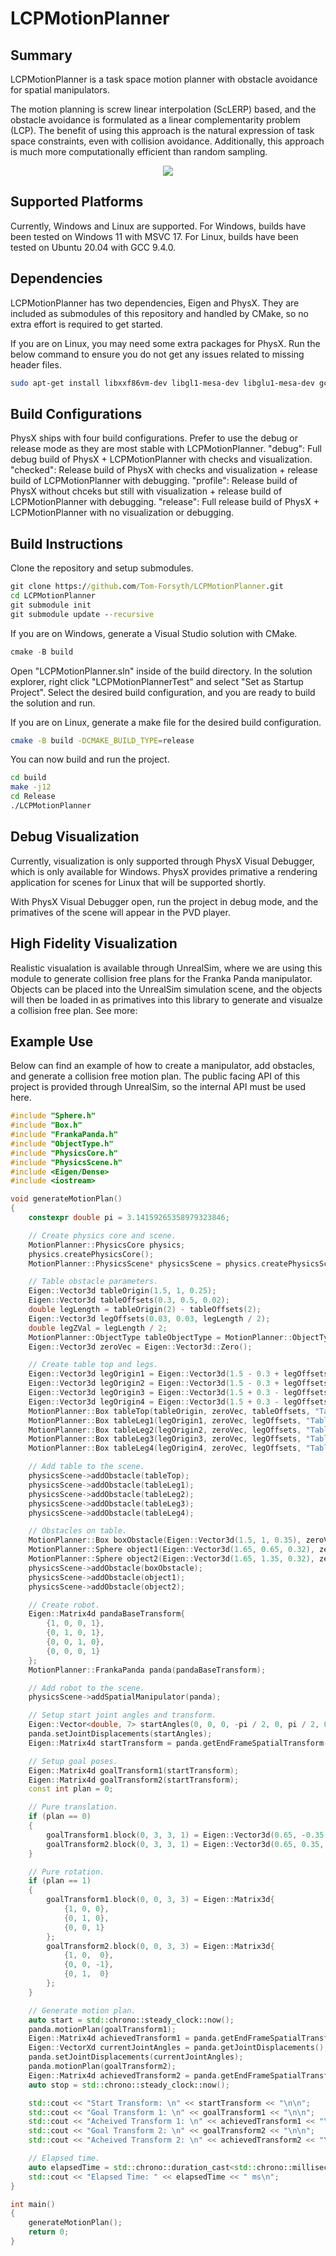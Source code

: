 # LCPMotionPlanner
## Summary
LCPMotionPlanner is a task space motion planner with obstacle avoidance for spatial manipulators. 

The motion planning is screw linear interpolation (ScLERP) based, and the obstacle avoidance is formulated as a linear complementarity problem (LCP). The benefit of using this approach is the natural expression of task space constraints, even with collision avoidance. Additionally, this approach is much more computationally efficient than random sampling.

<p align="center">
  <img src="docs/LCPMotionPlanner.png"
  width = auto
  height = auto />
</p>

## Supported Platforms
Currently, Windows and Linux are supported. For Windows, builds have been tested on Windows 11 with MSVC 17. For Linux, builds have been tested on Ubuntu 20.04 with GCC 9.4.0.

## Dependencies
LCPMotionPlanner has two dependencies, Eigen and PhysX. They are included as submodules of this repository and handled by CMake, so no extra effort is required to get started.

If you are on Linux, you may need some extra packages for PhysX. Run the below command to ensure you do not get any issues related to missing header files.

```bash
sudo apt-get install libxxf86vm-dev libgl1-mesa-dev libglu1-mesa-dev gcc-multilib g++-multilib freeglut3-dev lib32z1
```

## Build Configurations
PhysX ships with four build configurations. Prefer to use the debug or release mode as they are most stable with LCPMotionPlanner.
"debug": Full debug build of PhysX + LCPMotionPlanner with checks and visualization.
"checked": Release build of PhysX with checks and visualization + release build of LCPMotionPlanner with debugging.
"profile": Release build of PhysX without chceks but still with visualization + release build of LCPMotionPlanner with debugging.
"release": Full release build of PhysX + LCPMotionPlanner with no visualization or debugging.

## Build Instructions
Clone the repository and setup submodules.
```cmd
git clone https://github.com/Tom-Forsyth/LCPMotionPlanner.git
cd LCPMotionPlanner
git submodule init
git submodule update --recursive
```

If you are on Windows, generate a Visual Studio solution with CMake.
```powershell
cmake -B build
```

Open "LCPMotionPlanner.sln" inside of the build directory. In the solution explorer, right click "LCPMotionPlannerTest" and select "Set as Startup Project". Select the desired build configuration, and you are ready to build the solution and run.

If you are on Linux, generate a make file for the desired build configuration.
```bash
cmake -B build -DCMAKE_BUILD_TYPE=release
```

You can now build and run the project.
```bash
cd build
make -j12
cd Release
./LCPMotionPlanner
```

## Debug Visualization
Currently, visualization is only supported through PhysX Visual Debugger, which is only available for Windows. PhysX provides primative a rendering application for scenes for Linux that will be supported shortly.

With PhysX Visual Debugger open, run the project in debug mode, and the primatives of the scene will appear in the PVD player.

## High Fidelity Visualization
Realistic visualation is available through UnrealSim, where we are using this module to generate collision free plans for the Franka Panda manipulator. Objects can be placed into the UnrealSim simulation scene, and the objects will then be loaded in as primatives into this library to generate and visualze a collision free plan. See more:

## Example Use
Below can find an example of how to create a manipulator, add obstacles, and generate a collision free motion plan. The public facing API of this project is provided through UnrealSim, so the internal API must be used here.

```cpp
#include "Sphere.h"
#include "Box.h"
#include "FrankaPanda.h"
#include "ObjectType.h"
#include "PhysicsCore.h"
#include "PhysicsScene.h"
#include <Eigen/Dense>
#include <iostream>

void generateMotionPlan()
{
	constexpr double pi = 3.14159265358979323846;

	// Create physics core and scene.
	MotionPlanner::PhysicsCore physics;
	physics.createPhysicsCore();
	MotionPlanner::PhysicsScene* physicsScene = physics.createPhysicsScene("MyTestScene");

	// Table obstacle parameters.
	Eigen::Vector3d tableOrigin(1.5, 1, 0.25);
	Eigen::Vector3d tableOffsets(0.3, 0.5, 0.02);
	double legLength = tableOrigin(2) - tableOffsets(2);
	Eigen::Vector3d legOffsets(0.03, 0.03, legLength / 2);
	double legZVal = legLength / 2;
	MotionPlanner::ObjectType tableObjectType = MotionPlanner::ObjectType::Obstacle;
	Eigen::Vector3d zeroVec = Eigen::Vector3d::Zero();

	// Create table top and legs.
	Eigen::Vector3d legOrigin1 = Eigen::Vector3d(1.5 - 0.3 + legOffsets(0), 1 - 0.5 + legOffsets(1), legZVal);
	Eigen::Vector3d legOrigin2 = Eigen::Vector3d(1.5 - 0.3 + legOffsets(0), 1 + 0.5 - legOffsets(1), legZVal);
	Eigen::Vector3d legOrigin3 = Eigen::Vector3d(1.5 + 0.3 - legOffsets(0), 1 - 0.5 + legOffsets(1), legZVal);
	Eigen::Vector3d legOrigin4 = Eigen::Vector3d(1.5 + 0.3 - legOffsets(0), 1 + 0.5 - legOffsets(1), legZVal);
	MotionPlanner::Box tableTop(tableOrigin, zeroVec, tableOffsets, "Table Top", tableObjectType);
	MotionPlanner::Box tableLeg1(legOrigin1, zeroVec, legOffsets, "Table Leg 1", tableObjectType);
	MotionPlanner::Box tableLeg2(legOrigin2, zeroVec, legOffsets, "Table Leg 2", tableObjectType);
	MotionPlanner::Box tableLeg3(legOrigin3, zeroVec, legOffsets, "Table Leg 3", tableObjectType);
	MotionPlanner::Box tableLeg4(legOrigin4, zeroVec, legOffsets, "Table Leg 4", tableObjectType);

	// Add table to the scene.
	physicsScene->addObstacle(tableTop);
	physicsScene->addObstacle(tableLeg1);
	physicsScene->addObstacle(tableLeg2);
	physicsScene->addObstacle(tableLeg3);
	physicsScene->addObstacle(tableLeg4);

	// Obstacles on table.
	MotionPlanner::Box boxObstacle(Eigen::Vector3d(1.5, 1, 0.35), zeroVec, Eigen::Vector3d(0.1, 0.1, 0.1), "Box Obstacle", tableObjectType);
	MotionPlanner::Sphere object1(Eigen::Vector3d(1.65, 0.65, 0.32), zeroVec, 0.05, "Object 1", tableObjectType);
	MotionPlanner::Sphere object2(Eigen::Vector3d(1.65, 1.35, 0.32), zeroVec, 0.05, "Object 2", tableObjectType);
	physicsScene->addObstacle(boxObstacle);
	physicsScene->addObstacle(object1);
	physicsScene->addObstacle(object2);

	// Create robot.
	Eigen::Matrix4d pandaBaseTransform{
		{1, 0, 0, 1},
		{0, 1, 0, 1},
		{0, 0, 1, 0},
		{0, 0, 0, 1}
	};
	MotionPlanner::FrankaPanda panda(pandaBaseTransform);

	// Add robot to the scene.
	physicsScene->addSpatialManipulator(panda);

	// Setup start joint angles and transform.
	Eigen::Vector<double, 7> startAngles(0, 0, 0, -pi / 2, 0, pi / 2, 0);
	panda.setJointDisplacements(startAngles);
	Eigen::Matrix4d startTransform = panda.getEndFrameSpatialTransform();

	// Setup goal poses.
	Eigen::Matrix4d goalTransform1(startTransform);
	Eigen::Matrix4d goalTransform2(startTransform);
	const int plan = 0;

	// Pure translation.
	if (plan == 0)
	{
		goalTransform1.block(0, 3, 3, 1) = Eigen::Vector3d(0.65, -0.35, 0.4);
		goalTransform2.block(0, 3, 3, 1) = Eigen::Vector3d(0.65, 0.35, 0.4);
	}

	// Pure rotation.
	if (plan == 1)
	{
		goalTransform1.block(0, 0, 3, 3) = Eigen::Matrix3d{
			{1, 0, 0},
			{0, 1, 0},
			{0, 0, 1}
		};
		goalTransform2.block(0, 0, 3, 3) = Eigen::Matrix3d{
			{1, 0,  0},
			{0, 0, -1},
			{0, 1,  0}
		};
	}

	// Generate motion plan.
	auto start = std::chrono::steady_clock::now();
	panda.motionPlan(goalTransform1);
	Eigen::Matrix4d achievedTransform1 = panda.getEndFrameSpatialTransform();
	Eigen::VectorXd currentJointAngles = panda.getJointDisplacements();
	panda.setJointDisplacements(currentJointAngles);
	panda.motionPlan(goalTransform2);
	Eigen::Matrix4d achievedTransform2 = panda.getEndFrameSpatialTransform();
	auto stop = std::chrono::steady_clock::now();

	std::cout << "Start Transform: \n" << startTransform << "\n\n";
	std::cout << "Goal Transform 1: \n" << goalTransform1 << "\n\n";
	std::cout << "Acheived Transform 1: \n" << achievedTransform1 << "\n\n";
	std::cout << "Goal Transform 2: \n" << goalTransform2 << "\n\n";
	std::cout << "Acheived Transform 2: \n" << achievedTransform2 << "\n\n";

	// Elapsed time.
	auto elapsedTime = std::chrono::duration_cast<std::chrono::milliseconds>(stop - start).count();
	std::cout << "Elapsed Time: " << elapsedTime << " ms\n";
}

int main()
{
    generateMotionPlan();
	return 0;
}
```

